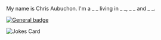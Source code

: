 My name is Chris Aubuchon. I'm a _ _ living in _ _, _ _ and _ _.

[![General badge](https://img.shields.io/badge/LinkedIn-0077B5?style=for-the-badge&logo=linkedin&logoColor=white)](https://www.linkedin.com/in/caubuchon/)

![Jokes Card](https://readme-jokes.vercel.app/api)

<!--
**caubuchon/caubuchon** is a ✨ _special_ ✨ repository because its `README.md` (this file) appears on your GitHub profile.

Here are some ideas to get you started:

- 🔭 I’m currently working on ...
- 🌱 I’m currently learning ...
- 👯 I’m looking to collaborate on ...
- 🤔 I’m looking for help with ...
- 💬 Ask me about ...
- 📫 How to reach me: ...
- 😄 Pronouns: ...
- ⚡ Fun fact: ...
![Your Repository's Stats](https://github-readme-stats.vercel.app/api?username=caubuchon&show_icons=true)
![Your Repository's Stats](https://github-readme-stats.vercel.app/api/top-langs/?username=caubuchon&theme=blue-green)
![Your Repository's Stats](https://contrib.rocks/image?repo=caubuchon/FILLD_FE2)

-->
